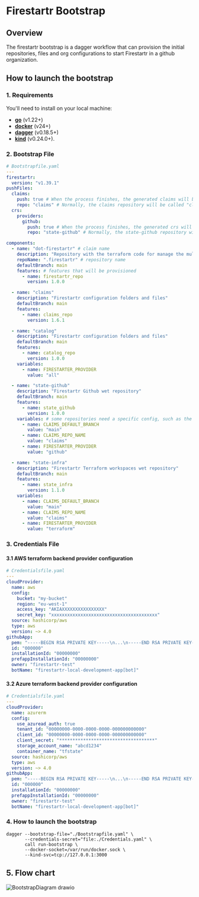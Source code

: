 # Firestartr Bootstrap

## Overview

The firestartr bootstrap is a dagger workflow that can provision the initial repositories, files and org configurations to start Firestartr in a github organization.

## How to launch the bootstrap

### 1. Requirements

You'll need to install on your local machine:
- [**go**](https://go.dev/doc/install) (v1.22+)
- [**docker**](https://docs.docker.com/engine/install/) (v24+)
- [**dagger**](https://docs.dagger.io/install) (v0.18.5+)
- [**kind**](https://kind.sigs.k8s.io/docs/user/quick-start#installation) (v0.24.0+).



### 2. Bootstrap File

```yaml
# Bootstrapfile.yaml
---
firestartr:
  version: "v1.39.1"
pushFiles:
  claims:
    push: true # When the process finishes, the generated claims will be pushed to the claims repository.
    repo: "claims" # Normally, the claims repository will be called "claims", but it is possible to change the name.
  crs:
    providers:
      github: 
        push: true # When the process finishes, the generated crs will be pushed to the crs repository.
        repo: "state-github" # Normally, the state-github repository will be called "state-github", but it is possible to change the name.

components:  
  - name: "dot-firestartr" # claim name
    description: "Repository with the terraform code for manage the multi-tenant infrastructure"
    repoName: ".firestartr" # repository name
    defaultBranch: main
    features: # features that will be provisioned
      - name: firestartr_repo
        version: 1.0.0

  - name: "claims"
    description: "Firestartr configuration folders and files"
    defaultBranch: main
    features: 
      - name: claims_repo
        version: 1.6.1

  - name: "catalog"
    description: "Firestartr configuration folders and files"
    defaultBranch: main
    features:
      - name: catalog_repo
        version: 1.0.0
    variables:
      - name: FIRESTARTER_PROVIDER
        value: "all"

  - name: "state-github"
    description: "Firestartr Github wet repository"
    defaultBranch: main
    features: 
      - name: state_github
        version: 1.0.0
    variables: # some repositories need a specific config, such as the wet repositories
      - name: CLAIMS_DEFAULT_BRANCH
        value: "main"
      - name: CLAIMS_REPO_NAME
        value: "claims"
      - name: FIRESTARTER_PROVIDER
        value: "github"

  - name: "state-infra"
    description: "Firestartr Terraform workspaces wet repository"
    defaultBranch: main
    features: 
      - name: state_infra
        version: 1.1.0
    variables:
      - name: CLAIMS_DEFAULT_BRANCH
        value: "main"
      - name: CLAIMS_REPO_NAME
        value: "claims"
      - name: FIRESTARTER_PROVIDER
        value: "terraform"
```

### 3. Credentials File

#### 3.1 AWS terraform backend provider configuration

```yaml
# Credentialsfile.yaml
---
cloudProvider:
  name: aws
  config:
    bucket: "my-bucket"
    region: "eu-west-1"
    access_key: "AKIAXXXXXXXXXXXXXXXX"
    secret_key: "xxxxxxxxxxxxxxxxxxxxxxxxxxxxxxxxxxxxxxxx"
  source: hashicorp/aws
  type: aws
  version: ~> 4.0
githubApp:
  pem: "-----BEGIN RSA PRIVATE KEY-----\n...\n-----END RSA PRIVATE KEY-----"
  id: "000000"
  installationId: "00000000" 
  prefappInstallationId: "00000000"
  owner: "firestartr-test"
  botName: "firestartr-local-development-app[bot]"
```

#### 3.2 Azure terraform backend provider configuration

```yaml
# Credentialsfile.yaml
---
cloudProvider:
  name: azurerm
  config:
    use_azuread_auth: true                                    
    tenant_id: "00000000-0000-0000-0000-000000000000"  
    client_id: "00000000-0000-0000-0000-000000000000"  
    client_secret: "************************************"  
    storage_account_name: "abcd1234"                              
    container_name: "tfstate"                               
  source: hashicorp/aws
  type: aws
  version: ~> 4.0
githubApp:
  pem: "-----BEGIN RSA PRIVATE KEY-----\n...\n-----END RSA PRIVATE KEY-----"
  id: "000000"
  installationId: "00000000" 
  prefappInstallationId: "00000000"
  owner: "firestartr-test"
  botName: "firestartr-local-development-app[bot]"
```

### 4. How to launch the bootstrap

```shell
dagger --bootstrap-file="./Bootstrapfile.yaml" \
       --credentials-secret="file:./Credentials.yaml" \
       call run-bootstrap \
       --docker-socket=/var/run/docker.sock \
       --kind-svc=tcp://127.0.0.1:3000
```

## 5. Flow chart
![BootstrapDiagram drawio](https://github.com/user-attachments/assets/1c824119-b147-47bb-b8f8-8cc17db29c6a)
